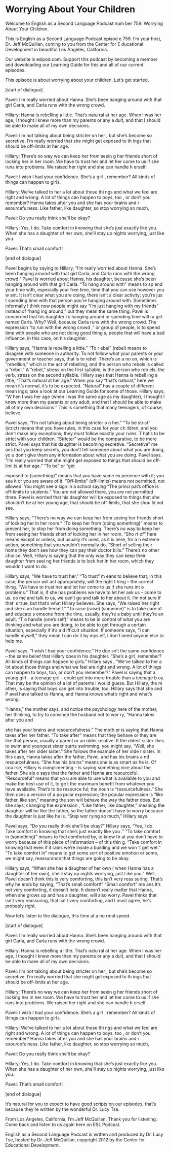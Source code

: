 # Worrying About Your Children

Welcome to English as a Second Language Podcast num ber 759: Worrying About Your Children.

This is English as a Second Language Podcast episod e 759.  I’m your host, Dr. Jeff McQuillan, coming to you from the Center for E ducational Development in beautiful Los Angeles, California.

Our website is eslpod.com.  Support this podcast by  becoming a member and downloading our Learning Guide for this and all of our current episodes.

This episode is about worrying about your children.   Let’s get started.

[start of dialogue]

Pavel:  I’m really worried about Hanna.  She’s been  hanging around with that girl Carla, and Carla runs with the wrong crowd.

Hillary:  Hanna is rebelling a little.  That’s natu ral at her age.  When I was her age, I thought I knew more than my parents or any a dult, and that I should be able to make all of my own decisions.

Pavel:  I’m not talking about being stricter on her , but she’s become so secretive. I’m really worried that she might get exposed to th ings that should be off-limits at her age.

Hillary:  There’s no way we can keep her from seein g her friends short of locking her in her room.  We have to trust her and let her come to us if she runs into problems.  We raised her right and she can handle h erself.

Pavel:  I wish I had your confidence.  She’s a girl , remember?  All kinds of things can happen to girls.

Hillary:  We’ve talked to her a lot about those thi ngs and what we feel are right and wrong.  A lot of things can happen to boys, too , or don’t you remember? Hanna takes after you and she has your brains and r esourcefulness.  Like father, like daughter, so stop worrying so much,

Pavel:  Do you really think she’ll be okay?

Hillary:  Yes, I do.  Take comfort in knowing that she’s just exactly like you. When she has a daughter of her own, she’ll stay up nights worrying, just like you.

Pavel:  That’s small comfort!

[end of dialogue]

Pavel begins by saying to Hillary, “I’m really worr ied about Hanna.  She’s been hanging around with that girl Carla, and Carla runs  with the wrong crowd.”  Pavel is worried about Hanna, his daughter, because she’s  been hanging around with that girl Carla.  “To hang around with” means to sp end your time with, especially your free time, time that you can use however you w ant.  It isn’t clear what you are doing, there isn’t a clear activity; you’re jus t spending time with that person you’re hanging around with.  Sometimes informally I  think now people might say “I’m just hanging with my friends” instead of “hang ing around,” but they mean the same thing.  Pavel is concerned that his daughter i s hanging around or spending time with a girl named Carla.  Why?  Well, because Carla runs with the wrong crowd.  The expression “to run with the wrong crowd ,” or group of people, is to spend time with people who are not doing good thing s, people that will have a bad influence, in this case, on his daughter.

Hillary says, “Hanna is rebelling a little.”  “To r ebel” (rebel) means to disagree with someone in authority.  To not follow what your  parents or your government or teacher says, that is to rebel.  There’s an a no un, which is “rebellion,” which is the act of rebelling, and the person who rebels is called a “rebel.”  A “rebel,” stress on the first syllable, is the person who reb els; the verb, stress on the second syllable.  Hillary says that Hanna is rebell ing a little, “That’s natural at her age.”  When you say “that’s natural,” here we mean it’s normal, it’s to be expected.  “Natural” has a couple of different mean ings; take a look at our Learning Guide for some of those.  Hillary says, “W hen I was her age (when I was the same age as my daughter), I thought I knew more than my parents or any adult, and that I should be able to make all of  my own decisions.”  This is something that many teenagers, of course, believe.

Pavel says, “I’m not talking about being stricter o n her.”  “To be strict” (strict) means that you have rules, in this case for your ch ildren, and you don’t make any exceptions; they must follow exactly your rules.  T hat’s to be strict with your children.  “Stricter” would be the comparative, to be more strict.  Pavel says that his daughter is becoming secretive.  “Secretive” me ans that you keep secrets, you don’t tell someone about what you are doing, yo u don’t give them any information about what you are doing.  Pavel says, “I’m really worried that she might get exposed to things that should be off-limi ts at her age.”  “To be” or “get

exposed to (something)” means that you have some ex perience with it; you see it or you are aware of it.  “Off-limits” (off-limits) means not permitted, not allowed. You might see a sign in a school saying “The princi pal’s office is off-limits to students.”  You are not allowed there, you are not permitted there.  Pavel is worried that his daughter will be exposed to things  that she shouldn’t be at her young age, that should be off-limits, that she shou ld not see.

Hillary says, “There’s no way we can keep her from seeing her friends short of locking her in her room.”  “To keep her from (doing  something)” means to prevent her, to stop her from doing something.  There’s no way to keep her from seeing her friends short of locking her in her room.  “Sho rt of” here means except or unless, but usually it’s used, as it is here, for a n extreme action, something that you wouldn’t normally do.  “Short of selling their home they don’t see how they can pay their doctor bills.”  There’s no other choi ce.  Well, Hillary is saying that the only way they can keep their daughter from seei ng her friends is to lock her in her room, which they wouldn’t want to do.

Hillary says, “We have to trust her.”  “To trust” m eans to believe that, in this case, the person will act appropriately, will the right t hing – the correct thing.  “We have to trust her and let her come to us if she runs int o problems.”  That is, if she has problems we have to let her ask us – come to us, co me and talk to us, we can’t go and talk to her about it.  I’m not sure if that’ s true, but that’s what Hillary believes.  She says, “We raised her right and she c an handle herself.”  “To raise (raise) (someone)” is to take care of and educate s omeone from the time, usually, they’re a baby until they’re an adult.  “T o handle (one’s self)” means to be in control of what you are thinking and what you  are doing, to be able to get through a certain situation, especially if it’s a d ifficult situation.  If someone says, “I can handle myself,” they mean I can do it by mys elf, I don’t need anyone else to help me.

Pavel says, “I wish I had your confidence.”  He doe sn’t the same confidence – the same belief that Hillary does in his daughter.  “She’s a girl, remember?  All kinds of things can happen to girls.”  Hillary says , “We’ve talked to her a lot about those things and what we feel are right and wrong.  A lot of things can happen to boys, too, or don’t you remember?”  Pavel is saying  that a young girl – a teenage girl – could get into more trouble than a teenage b oy.  That may be the opinion of a lot of parents I would guess.  But Hillary, the m other, is saying that boys can get into trouble, too.  Hillary says that she and P avel have talked to Hanna, and Hanna knows what’s right and what’s wrong.

“Hanna,” the mother says, and notice the psychology  here of the mother, her thinking, to try to convince the husband not to wor ry, “Hanna takes after you and

she has your brains and resourcefulness.”  The moth er is saying that Hanna takes after her father.  “To take after” means that  they behave or they are like that person, usually a parent or an older relative.   If the oldest sister likes to swim and youngest sister starts swimming, you might say,  “Well, she takes after her older sister.”  She follows the example of her olde r sister.  In this case, Hanna takes after the father, Pavel, and has his brains a nd resourcefulness.  “She has his brains” means she is as smart as he is.  Of cou rse, Hillary is complimenting – is saying something nice about the father.  She als o says that the father and Hanna are resourceful.  “Resourceful” means that yo u are able to use what is available to you and make the best use of it, to ge t the maximum benefit from whatever you have available.  That’s to be resource ful; the noun is “resourcefulness.”  She then uses a version of a po pular expression; the popular expression is “like father, like son,” meaning the son will behave the way the father does.  But she says, changing the expression , “Like father, like daughter,” meaning the daughter will be like the father, so the father doesn’t have to worry because the daughter is just like he is.  “Stop wor rying so much,” Hillary says.

Pavel says, “Do you really think she’ll be okay?”  Hillary says, “Yes, I do.  Take comfort in knowing that she’s just exactly like you .”  “To take comfort in (something)” means to feel comforted by, to know th at you don’t have to worry because of this piece of information – of this thin g.  “Take comfort in knowing that even if it rains we’re inside a building and we won ’t get wet.”  “To take comfort in” means to get some sort of positive emotion or some,  we might say, reassurance that things are going to be okay.

Hillary says, “When she has a daughter of her own ( when Hanna has a daughter of her own), she’ll stay up nights worrying, just l ike you.”  Well, Pavel doesn’t think this is very comforting, this isn’t very reas suring.  That’s why he ends by saying, “That’s small comfort!”  “Small comfort” me ans it’s not very comforting, it doesn’t help.  It doesn’t really matter that Hanna,  when she grows up and has a daughter, will also worry.  Pavel thinks that isn’t  very reassuring, that isn’t very comforting, and I must agree, he’s probably right.

Now let’s listen to the dialogue, this time at a no rmal speed.

[start of dialogue]

Pavel:  I’m really worried about Hanna.  She’s been  hanging around with that girl Carla, and Carla runs with the wrong crowd.

Hillary:  Hanna is rebelling a little.  That’s natu ral at her age.  When I was her age, I thought I knew more than my parents or any a dult, and that I should be able to make all of my own decisions.

Pavel:  I’m not talking about being stricter on her , but she’s become so secretive. I’m really worried that she might get exposed to th ings that should be off-limits at her age.

Hillary:  There’s no way we can keep her from seein g her friends short of locking her in her room.  We have to trust her and let her come to us if she runs into problems.  We raised her right and she can handle h erself.

Pavel:  I wish I had your confidence.  She’s a girl , remember?  All kinds of things can happen to girls.

Hillary:  We’ve talked to her a lot about those thi ngs and what we feel are right and wrong.  A lot of things can happen to boys, too , or don’t you remember? Hanna takes after you and she has your brains and r esourcefulness.  Like father, like daughter, so stop worrying so much,

Pavel:  Do you really think she’ll be okay?

Hillary:  Yes, I do.  Take comfort in knowing that she’s just exactly like you. When she has a daughter of her own, she’ll stay up nights worrying, just like you.

Pavel:  That’s small comfort!

[end of dialogue]

It’s natural for you to expect to have good scripts  on our episodes, that’s because they’re written by the wonderful Dr. Lucy Tse.

From Los Angeles, California, I’m Jeff McQuillan.  Thank you for listening.  Come back and listen to us again here on ESL Podcast.

English as a Second Language Podcast is written and  produced by Dr. Lucy Tse, hosted by Dr. Jeff McQuillan, copyright 2012 by the  Center for Educational Development.

